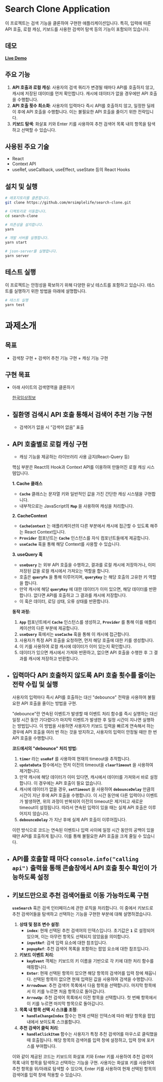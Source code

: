 # **Search Clone Application**

이 프로젝트는 검색 기능을 클론하여 구현한 애플리케이션입니다. 특히, 입력에 따른 API 호출, 로컬 캐싱, 키보드를 사용한 검색어 탐색 등의 기능이 포함되어 있습니다.

## **데모**

**[Live Demo](https://search-clone-mrsimplelife.vercel.app/)**

## **주요 기능**

1. **API 호출과 로컬 캐싱**:
사용자의 검색 쿼리가 변경될 때마다 API를 호출하지 않고, 캐시에 저장된 데이터를 먼저 확인합니다. 캐시에 데이터가 없을 경우에만 API 호출을 수행합니다.
2. **API 호출 횟수 최소화**:
사용자의 입력마다 즉시 API를 호출하지 않고, 일정한 딜레이 후에 API 호출을 수행합니다. 이는 불필요한 API 호출을 줄이기 위한 전략입니다.
3. **키보드 탐색**:
화살표 키와 Enter 키를 사용하여 추천 검색어 목록 내의 항목을 탐색하고 선택할 수 있습니다.

## **사용된 주요 기술**

- React
- Context API
- useRef, useCallback, useEffect, useState 등의 React Hooks

## **설치 및 실행**

```bash
# 레포지토리를 클론합니다.
git clone https://github.com/mrsimplelife/search-clone.git

# 디렉토리로 이동합니다.
cd search-clone

# 의존성을 설치합니다.
yarn

# 개발 서버를 실행합니다.
yarn start

# json-server를 실행합니다.
yarn server
```

## **테스트 실행**

이 프로젝트는 안정성을 확보하기 위해 다양한 유닛 테스트를 포함하고 있습니다. 테스트를 실행하기 위한 방법을 아래에 설명합니다.

```bash
# 테스트 실행
yarn test
```

# 과제소개

## 목표

- 검색창 구현 + 검색어 추천 기능 구현 + 캐싱 기능 구현

## 구현 목표

- 아래 사이트의 검색영역을 클론하기
    
    [한국임상정보](https://clinicaltrialskorea.com/)
    

- ## 질환명 검색시 API 호출 통해서 검색어 추천 기능 구현
    - 검색어가 없을 시 “검색어 없음” 표출

- ## API 호출별로 로컬 캐싱 구현
    - 캐싱 기능을 제공하는 라이브러리 사용 금지(React-Query 등)
    
    핵심 부분은 React의 Hook과 Context API를 이용하여 만들어진 로컬 캐싱 시스템입니다.
    
    **1. Cache 클래스**
    
    - **`Cache`** 클래스는 문자열 키와 일반적인 값을 가진 간단한 캐싱 시스템을 구현합니다.
    - 내부적으로는 JavaScript의 **`Map`** 을 사용하여 캐싱을 처리합니다.
    
    **2. CacheContext**
    
    - **`CacheContext`** 는 애플리케이션의 다른 부분에서 캐시에 접근할 수 있도록 해주는 React Context입니다.
    - **`Provider`** 컴포넌트는 **`Cache`** 인스턴스를 자식 컴포넌트들에게 제공합니다.
    - **`useCache`** 훅을 통해 해당 Context를 사용할 수 있습니다.
    
    **3. useQuery 훅**
    
    - **`useQuery`** 는 외부 API 호출을 수행하고, 결과를 로컬 캐시에 저장하거나, 이미 저장된 값을 로컬 캐시에서 가져오는 역할을 합니다.
    - 호출은 **`queryFn`** 을 통해 이루어지며, **`queryKey`** 는 해당 호출의 고유한 키 역할을 합니다.
    - 만약 캐시에 해당 **`queryKey`** 에 대한 데이터가 이미 있으면, 해당 데이터를 반환합니다. 없다면 API를 호출하고 그 결과를 캐시에 저장합니다.
    - 이 훅은 데이터, 로딩 상태, 오류 상태를 반환합니다.
    
    **동작 과정:**
    
    1. **`App`** 컴포넌트에서 **`Cache`** 인스턴스를 생성하고, **`Provider`** 를 통해 이를 애플리케이션의 다른 부분에 제공합니다.
    2. **`useQuery`** 훅에서는 **`useCache`** 훅을 통해 이 캐시에 접근합니다.
    3. 사용자가 특정 API 호출을 요청하면, 먼저 해당 호출에 대한 키를 생성합니다.
    4. 이 키를 사용하여 로컬 캐시에 데이터가 이미 있는지 확인합니다.
    5. 데이터가 있으면 캐시에서 가져와 반환하고, 없으면 API 호출을 수행한 후 그 결과를 캐시에 저장하고 반환합니다.
    
- ## 입력마다 API 호출하지 않도록 API 호출 횟수를 줄이는 전략 수립 및 실행
    
    사용자의 입력마다 즉시 API를 호출하는 대신 "debounce" 전략을 사용하여 불필요한 API 호출을 줄이는 방법을 구현.
    
    "debounce"란 연속된 이벤트가 발생할 때 이벤트 처리 함수를 즉시 실행하는 대신 일정 시간 동안 기다렸다가 마지막 이벤트가 발생한 후 일정 시간이 지나면 실행하는 방법입니다. 이 방법을 사용하면 사용자가 키보드 입력을 빠르게 연속해서 하는 경우에 API 호출을 여러 번 하는 것을 방지하고, 사용자의 입력이 안정될 때만 한 번 API 호출을 수행합니다.
    
    **코드에서의 "debounce" 처리 방법:**
    
    1. **`timer`** 라는 **`useRef`** 를 사용하여 현재의 timeout을 추적합니다.
    2. **`updateData`** 함수에서는 먼저 이전의 timeout을 **`clearTimeout`** 을 사용하여 제거합니다.
    3. 만약 캐시에 해당 데이터가 이미 있다면, 캐시에서 데이터를 가져와서 바로 설정합니다. 이 경우에는 API 호출이 필요 없습니다.
    4. 캐시에 데이터가 없을 경우, **`setTimeout`** 을 사용하여 **`debounceDelay`** 만큼의 시간이 지난 후에 API 호출을 수행합니다. 이 시간 동안에 다른 입력이나 이벤트가 발생하면, 위의 과정이 반복되어 이전의 timeout은 제거되고 새로운 timeout이 설정됩니다. 따라서 연속된 입력이 있을 때는 실제 API 호출은 이루어지지 않습니다.
    5. **`debounceDelay`** 가 지난 후에 실제 API 호출이 이루어집니다.
    
    이런 방식으로 코드는 연속된 이벤트나 입력 사이에 일정 시간 동안의 공백이 있을 때만 API를 호출하게 됩니다. 이를 통해 불필요한 API 호출을 크게 줄일 수 있습니다.
    
- ## API를 호출할 때 마다 `console.info("calling api")` 출력을 통해 콘솔창에서 API 호출 횟수 확인이 가능하도록 설정

- ## 키보드만으로 추천 검색어들로 이동 가능하도록 구현

    **`useSearch`** 훅은 검색 인터페이스에 관한 로직을 처리합니다. 이 중에서 키보드로 추천 검색어들을 탐색하고 선택하는 기능을 구현한 부분에 대해 설명하겠습니다.
    
    1. **상태 및 참조 변수 설정**:
        - **`index`**: 현재 선택된 추천 검색어의 인덱스입니다. 초기값은 **`1`** 로 설정되어 있으며, 이는 아무런 항목도 선택되지 않았음을 의미합니다.
        - **`inputRef`**: 검색 입력 요소에 대한 참조입니다.
        - **`popupRef`**: 추천 검색어 목록을 포함하는 팝업 요소에 대한 참조입니다.
    2. **키보드 이벤트 처리**:
        - **`keyEvent`** 객체는 키보드의 키 이름을 기반으로 각 키에 대한 처리 함수를 매핑합니다.
        - **`Enter`**: 현재 선택된 항목이 있으면 해당 항목의 검색어를 입력 창에 채웁니다. 선택된 항목이 없으면 현재 입력된 값을 사용하여 검색을 수행합니다.
        - **`ArrowDown`**: 추천 검색어 목록에서 다음 항목을 선택합니다. 마지막 항목에서 이 키를 누르면 처음 항목으로 돌아갑니다.
        - **`ArrowUp`**: 추천 검색어 목록에서 이전 항목을 선택합니다. 첫 번째 항목에서 이 키를 누르면 마지막 항목으로 돌아갑니다.
    3. **목록 내 항목 선택 시 스크롤 조정**:
        - **`handleChangeIndex`** 함수는 현재 선택된 인덱스에 따라 해당 항목을 팝업 내에서 보이도록 스크롤합니다.
    4. **추천 검색어 클릭 처리**:
        - **`handleClickItem`** 함수는 사용자가 특정 추천 검색어를 마우스로 클릭했을 때 호출됩니다. 해당 항목의 검색어를 입력 창에 설정하고, 입력 창에 포커스를 부여합니다.
    
    이와 같이 제공된 코드는 키보드의 화살표 키와 Enter 키를 사용하여 추천 검색어 목록 내의 항목을 탐색하고 선택하는 기능을 구현. 사용자는 화살표 키를 사용하여 추천 항목을 위/아래로 탐색할 수 있으며, Enter 키를 사용하여 현재 선택된 항목의 검색어를 입력 창에 적용할 수 있습니다.
